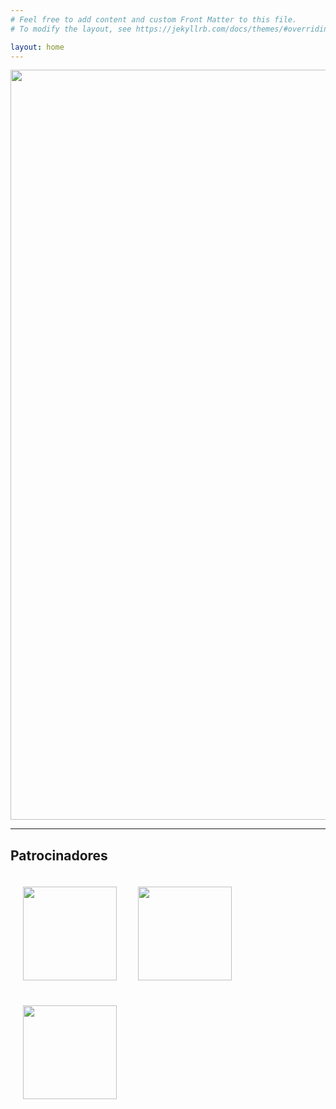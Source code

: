 ```yaml
---
# Feel free to add content and custom Front Matter to this file.
# To modify the layout, see https://jekyllrb.com/docs/themes/#overriding-theme-defaults

layout: home
---
```


<img src="{{ '/assets/imgs/IMG_9879.jpg' | relative_url }}" width="1200">

----

## Patrocinadores

<div>

<img src="{{ '/assets/imgs/sponsors/bitka-bip2.png' | relative_url }}" style="margin:20px;" width="150">
<img src="{{ '/assets/imgs/sponsors/levty.png' | relative_url }}"  style="margin:10px;" width="150">
<img src="{{ '/assets/imgs/sponsors/funarbe.png' | relative_url }}" style="margin:20px;" width="150">

</div>

<!-- #### Ouro

<div>
<img src="{{ '/assets/imgs/sponsors/bitka.png' | relative_url }}" style="margin:20px;" width="125">
<img src="{{ '/assets/imgs/sponsors/fiap.png' | relative_url }}" style="margin:20px;" width="200">
<img src="{{ '/assets/imgs/sponsors/levty.png' | relative_url }}"  style="margin:10px;" width="200">
</div>

#### Prata

<div>
<img src="{{ '/assets/imgs/sponsors/sydle.png' | relative_url }}" style="margin:20px;" width="200">
<img src="{{ '/assets/imgs/sponsors/rocketseat.png' | relative_url }}" style="margin:20px;" width="200">
</div>

#### Bronze

<img src="{{ '/assets/imgs/sponsors/dpi.png' | relative_url }}" style="margin:20px;" width="100">
<img src="{{ '/assets/imgs/sponsors/funarbe.png' | relative_url }}" style="margin:20px;" width="150"> -->
